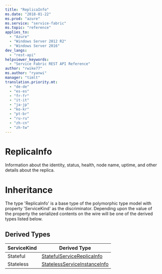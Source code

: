 ```yaml
---
title: "ReplicaInfo"
ms.date: "2018-01-22"
ms.prod: "azure"
ms.service: "service-fabric"
ms.topic: "reference"
applies_to: 
  - "Azure"
  - "Windows Server 2012 R2"
  - "Windows Server 2016"
dev_langs: 
  - "rest-api"
helpviewer_keywords: 
  - "Service Fabric REST API Reference"
author: "rwike77"
ms.author: "ryanwi"
manager: "timlt"
translation.priority.mt: 
  - "de-de"
  - "es-es"
  - "fr-fr"
  - "it-it"
  - "ja-jp"
  - "ko-kr"
  - "pt-br"
  - "ru-ru"
  - "zh-cn"
  - "zh-tw"
---
```

# ReplicaInfo

Information about the identity, status, health, node name, uptime, and other details about the replica.
# Inheritance

The type 'ReplicaInfo' is a base type of the polymorphic type model with property 'ServiceKind' as the discriminator.
Depending upon the value of the property the serialized contents on the wire will be one of the derived types listed below.
## Derived Types

| ServiceKind | Derived Type |
| --- | --- | 
| Stateful | [StatefulServiceReplicaInfo](sfclient-model-statefulservicereplicainfo.md) |
| Stateless | [StatelessServiceInstanceInfo](sfclient-model-statelessserviceinstanceinfo.md) |

